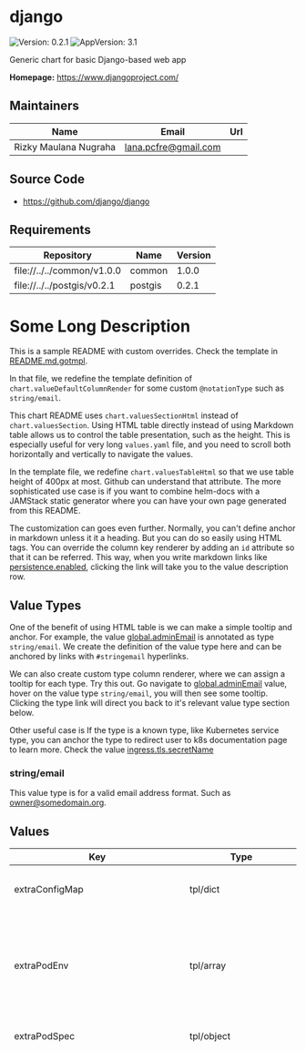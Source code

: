 # django

![Version: 0.2.1](https://img.shields.io/badge/Version-0.2.1-informational?style=flat-square) ![AppVersion: 3.1](https://img.shields.io/badge/AppVersion-3.1-informational?style=flat-square)

Generic chart for basic Django-based web app

**Homepage:** <https://www.djangoproject.com/>

## Maintainers

| Name | Email | Url |
| ---- | ------ | --- |
| Rizky Maulana Nugraha | lana.pcfre@gmail.com |  |

## Source Code

* <https://github.com/django/django>

## Requirements

| Repository | Name | Version |
|------------|------|---------|
| file://../../common/v1.0.0 | common | 1.0.0 |
| file://../../postgis/v0.2.1 | postgis | 0.2.1 |

# Some Long Description

This is a sample README with custom overrides.
Check the template in [README.md.gotmpl](README.md.gotmpl).

In that file, we redefine the template definition of `chart.valueDefaultColumnRender`
for some custom `@notationType` such as `string/email`.

This chart README uses `chart.valuesSectionHtml` instead of `chart.valuesSection`.
Using HTML table directly instead of using Markdown table allows us to control the table
presentation, such as the height. This is especially useful for very long `values.yaml` file,
and you need to scroll both horizontally and vertically to navigate the values.

In the template file, we redefine `chart.valuesTableHtml` so that we use table height of
400px at most. Github can understand that attribute. The more sophisticated use case is if you
want to combine helm-docs with a JAMStack static generator where you can have your own page generated
from this README.

The customization can goes even further. Normally, you can't define anchor in markdown unless it it a heading. But you can do so easily using HTML tags.
You can override the column key renderer by adding an `id` attribute so that it can be referred.
This way, when you write markdown links like [persistence.enabled](#persistence--enabled), clicking the link
will take you to the value description row.

## Value Types

One of the benefit of using HTML table is we can make a simple tooltip and anchor.
For example, the value [global.adminEmail](#global--adminEmail) is annotated as type `string/email`. We create
the definition of the value type here and can be anchored by links with `#stringemail` hyperlinks.

We can also create custom type column renderer, where we can assign a tooltip for each type.
Try this out. Go navigate to [global.adminEmail](#global--adminEmail) value, hover on the value type `string/email`, you will then see
some tooltip. Clicking the type link will direct you back to it's relevant value type section below.

Other useful case is If the type is a known type, like
Kubernetes service type, you can anchor the type to redirect user to k8s documentation page to learn more.
Check the value [ingress.tls.secretName](#ingress--tls--secretName)

### string/email

This value type is for a valid email address format. Such as owner@somedomain.org.

## Values

<table height="400px" >
	<thead>
		<th>Key</th>
		<th>Type</th>
		<th>Default</th>
		<th>Description</th>
	</thead>
	<tbody>
		<tr>
			<td id="extraConfigMap">extraConfigMap</td>
			<td>
tpl/dict
</td>
			<td><pre lang="tpl">
extraConfigMap: |
 
</pre>
</td>
			<td>Define this for extra config map to be included in django-shared-config</td>
		</tr>
		<tr>
			<td id="extraPodEnv">extraPodEnv</td>
			<td>
tpl/array
</td>
			<td><pre lang="tpl">
extraPodEnv: |
  - name: DJANGO_SETTINGS_MODULE
    value: "django.settings"
  - name: DEBUG
    value: {{ .Values.global.debug | quote }}
  - name: ROOT_URLCONF
    value: {{ .Values.global.rootURLConf | quote }}
  - name: MAIN_APP_NAME
    value: {{ .Values.global.mainAppName | quote }}
 
</pre>
</td>
			<td>Define this for extra Django environment variables</td>
		</tr>
		<tr>
			<td id="extraPodSpec">extraPodSpec</td>
			<td>
tpl/object
</td>
			<td><pre lang="tpl">
extraPodSpec: |
 
</pre>
</td>
			<td>This will be evaluated as pod spec</td>
		</tr>
		<tr>
			<td id="extraSecret">extraSecret</td>
			<td>
tpl/dict
</td>
			<td><pre lang="tpl">
extraSecret: |
 
</pre>
</td>
			<td>Define this for extra secrets to be included in django-shared-secret secret</td>
		</tr>
		<tr>
			<td id="extraVolume">extraVolume</td>
			<td>
tpl/array
</td>
			<td><pre lang="tpl">
extraVolume: |
 
</pre>
</td>
			<td>Define this for extra volume (in pair with extraVolumeMounts)</td>
		</tr>
		<tr>
			<td id="extraVolumeMounts">extraVolumeMounts</td>
			<td>
tpl/array
</td>
			<td><pre lang="tpl">
extraVolumeMounts: |
 
</pre>
</td>
			<td>Define this for extra volume mounts in the pod</td>
		</tr>
		<tr>
			<td id="global">global</td>
			<td>
object
</td>
			<td><pre lang="json">
{
  "adminEmail": "admin@localhost",
  "adminPassword": {
    "value": null,
    "valueFrom": {
      "secretKeyRef": {
        "key": "admin-password",
        "name": null
      }
    }
  },
  "adminUser": "admin",
  "databaseHost": "postgis",
  "databaseName": "django",
  "databasePassword": {
    "value": null,
    "valueFrom": {
      "secretKeyRef": {
        "key": "database-password",
        "name": null
      }
    }
  },
  "databasePort": 5432,
  "databaseUsername": "django_db_user",
  "debug": "False",
  "djangoArgs": "[\"uwsgi\",\"--chdir=${REPO_ROOT}\",\"--module=${MAIN_APP_NAME}.wsgi\",\"--socket=:8000\",\"--http=0.0.0.0:8080\",\"--processes=5\",\"--buffer-size=8192\"]\n",
  "djangoCommand": "[\"/opt/django/scripts/docker-entrypoint.sh\"]\n",
  "djangoSecretKey": {
    "value": null,
    "valueFrom": {
      "secretKeyRef": {
        "key": "django-secret",
        "name": null
      }
    }
  },
  "djangoSettingsModule": "django.settings",
  "existingSecret": "",
  "mainAppName": "django",
  "mediaRoot": "/opt/django/media",
  "nameOverride": "django",
  "rootURLConf": "django.urls",
  "sharedSecretName": "django-shared-secret",
  "siteName": "django",
  "staticRoot": "/opt/django/static"
}
</pre>
</td>
			<td>This key name is used for service interconnection between subcharts and parent charts.</td>
		</tr>
		<tr>
			<td id="global--adminEmail">global.adminEmail</td>
			<td>
<a href="#stringemail" title="
This value type is for a valid email address format. Such as owner@somedomain.org.">string/email</a>
</td>
			<td><pre lang="email">
<a href="mailto:admin@localhost">"admin@localhost"</a>
</pre>
</td>
			<td>Default admin email sender</td>
		</tr>
		<tr>
			<td id="global--adminPassword--value">global.adminPassword.value</td>
			<td>
string
</td>
			<td><pre lang="json">
null
</pre>
</td>
			<td>Specify this password value. If not, it will be autogenerated everytime chart upgraded</td>
		</tr>
		<tr>
			<td id="global--adminUser">global.adminUser</td>
			<td>
string
</td>
			<td><pre lang="json">
"admin"
</pre>
</td>
			<td>Default super user admin username</td>
		</tr>
		<tr>
			<td id="global--databaseHost">global.databaseHost</td>
			<td>
string
</td>
			<td><pre lang="json">
"postgis"
</pre>
</td>
			<td>Django database host location. By default this chart can generate standard postgres chart. So you can leave it as default. If you use external backend,  you must provide the value</td>
		</tr>
		<tr>
			<td id="global--databaseName">global.databaseName</td>
			<td>
string
</td>
			<td><pre lang="json">
"django"
</pre>
</td>
			<td>Django database name</td>
		</tr>
		<tr>
			<td id="global--databasePassword--value">global.databasePassword.value</td>
			<td>
string
</td>
			<td><pre lang="json">
null
</pre>
</td>
			<td>Specify this password value. If not, it will be autogenerated everytime chart upgraded. If you use external backend, you must provide the value</td>
		</tr>
		<tr>
			<td id="global--databasePort">global.databasePort</td>
			<td>
int
</td>
			<td><pre lang="json">
5432
</pre>
</td>
			<td>Django database port. By default this chart can generate standard postgres chart. So you can leave it as default. If you use external backend,  you must provide the value</td>
		</tr>
		<tr>
			<td id="global--databaseUsername">global.databaseUsername</td>
			<td>
string
</td>
			<td><pre lang="json">
"django_db_user"
</pre>
</td>
			<td>Database username backend to connect to. If you use external backend, provide the value</td>
		</tr>
		<tr>
			<td id="global--debug">global.debug</td>
			<td>
string
</td>
			<td><pre lang="json">
"False"
</pre>
</td>
			<td>Python boolean literal, this will correspond to `DEBUG` environment variable inside the Django container. Useful as a debug switch.</td>
		</tr>
		<tr>
			<td id="global--djangoArgs">global.djangoArgs</td>
			<td>
tpl/array
</td>
			<td><pre lang="tpl">
global.djangoArgs: |
  ["uwsgi","--chdir=${REPO_ROOT}","--module=${MAIN_APP_NAME}.wsgi","--socket=:8000","--http=0.0.0.0:8080","--processes=5","--buffer-size=8192"]
 
</pre>
</td>
			<td>The django command args to be passed to entrypoint command</td>
		</tr>
		<tr>
			<td id="global--djangoCommand">global.djangoCommand</td>
			<td>
tpl/array
</td>
			<td><pre lang="tpl">
global.djangoCommand: |
  ["/opt/django/scripts/docker-entrypoint.sh"]
 
</pre>
</td>
			<td>The django entrypoint command to execute</td>
		</tr>
		<tr>
			<td id="global--djangoSecretKey--value">global.djangoSecretKey.value</td>
			<td>
string
</td>
			<td><pre lang="json">
null
</pre>
</td>
			<td>Specify this Django Secret string value. If not, it will be autogenerated everytime chart upgraded</td>
		</tr>
		<tr>
			<td id="global--djangoSettingsModule">global.djangoSettingsModule</td>
			<td>
string
</td>
			<td><pre lang="json">
"django.settings"
</pre>
</td>
			<td>Django settings module to be used</td>
		</tr>
		<tr>
			<td id="global--existingSecret">global.existingSecret</td>
			<td>
tpl/string
</td>
			<td><pre lang="tpl">
global.existingSecret: |
 
</pre>
</td>
			<td>Name of existing secret</td>
		</tr>
		<tr>
			<td id="global--mainAppName">global.mainAppName</td>
			<td>
string
</td>
			<td><pre lang="json">
"django"
</pre>
</td>
			<td>The main app name to execute. Affects which settings, wsgi, and rootURL to use.</td>
		</tr>
		<tr>
			<td id="global--mediaRoot">global.mediaRoot</td>
			<td>
path
</td>
			<td><pre lang="json">
"/opt/django/media"
</pre>
</td>
			<td>Location to the media directory</td>
		</tr>
		<tr>
			<td id="global--rootURLConf">global.rootURLConf</td>
			<td>
string
</td>
			<td><pre lang="json">
"django.urls"
</pre>
</td>
			<td>Django root URL conf to be used</td>
		</tr>
		<tr>
			<td id="global--sharedSecretName">global.sharedSecretName</td>
			<td>
string
</td>
			<td><pre lang="json">
"django-shared-secret"
</pre>
</td>
			<td>Name of shared secret store that will be generated</td>
		</tr>
		<tr>
			<td id="global--staticRoot">global.staticRoot</td>
			<td>
path
</td>
			<td><pre lang="json">
"/opt/django/static"
</pre>
</td>
			<td>Location to the static directory</td>
		</tr>
		<tr>
			<td id="image">image</td>
			<td>
object
</td>
			<td><pre lang="json">
{
  "pullPolicy": "IfNotPresent",
  "registry": "docker.io",
  "repository": "lucernae/django-sample",
  "tag": "3.1"
}
</pre>
</td>
			<td>Image map</td>
		</tr>
		<tr>
			<td id="image--pullPolicy">image.pullPolicy</td>
			<td>
string
</td>
			<td><pre lang="json">
"IfNotPresent"
</pre>
</td>
			<td>Image pullPolicy</td>
		</tr>
		<tr>
			<td id="image--registry">image.registry</td>
			<td>
string
</td>
			<td><pre lang="json">
"docker.io"
</pre>
</td>
			<td>Image registry</td>
		</tr>
		<tr>
			<td id="image--repository">image.repository</td>
			<td>
string
</td>
			<td><pre lang="json">
"lucernae/django-sample"
</pre>
</td>
			<td>Image repository</td>
		</tr>
		<tr>
			<td id="image--tag">image.tag</td>
			<td>
string
</td>
			<td><pre lang="json">
"3.1"
</pre>
</td>
			<td>Image tag</td>
		</tr>
		<tr>
			<td id="ingress--annotations">ingress.annotations</td>
			<td>
dict
</td>
			<td><pre lang="json">
{}
</pre>
</td>
			<td>Custom Ingress annotations</td>
		</tr>
		<tr>
			<td id="ingress--enabled">ingress.enabled</td>
			<td>
bool
</td>
			<td><pre lang="json">
false
</pre>
</td>
			<td>Set to true to generate Ingress resource</td>
		</tr>
		<tr>
			<td id="ingress--host">ingress.host</td>
			<td>
tpl/string
</td>
			<td><pre lang="tpl">
ingress.host: |
 
</pre>
</td>
			<td>Set custom host name. (DNS name convention)</td>
		</tr>
		<tr>
			<td id="ingress--labels">ingress.labels</td>
			<td>
dict
</td>
			<td><pre lang="json">
{}
</pre>
</td>
			<td>Custom Ingress labels</td>
		</tr>
		<tr>
			<td id="ingress--tls--enabled">ingress.tls.enabled</td>
			<td>
bool
</td>
			<td><pre lang="json">
false
</pre>
</td>
			<td>Set to true to enable HTTPS</td>
		</tr>
		<tr>
			<td id="ingress--tls--secretName">ingress.tls.secretName</td>
			<td>
string
</td>
			<td><pre lang="json">
"django-tls"
</pre>
</td>
			<td>You must provide a secret name where the TLS cert is stored</td>
		</tr>
		<tr>
			<td id="persistence--mediaDir--accessModes[0]">persistence.mediaDir.accessModes[0]</td>
			<td>
string
</td>
			<td><pre lang="json">
"ReadWriteOnce"
</pre>
</td>
			<td></td>
		</tr>
		<tr>
			<td id="persistence--mediaDir--annotations">persistence.mediaDir.annotations</td>
			<td>
object
</td>
			<td><pre lang="json">
{}
</pre>
</td>
			<td></td>
		</tr>
		<tr>
			<td id="persistence--mediaDir--enabled">persistence.mediaDir.enabled</td>
			<td>
bool
</td>
			<td><pre lang="json">
true
</pre>
</td>
			<td>Allow persistence</td>
		</tr>
		<tr>
			<td id="persistence--mediaDir--existingClaim">persistence.mediaDir.existingClaim</td>
			<td>
bool
</td>
			<td><pre lang="json">
false
</pre>
</td>
			<td></td>
		</tr>
		<tr>
			<td id="persistence--mediaDir--mountPath">persistence.mediaDir.mountPath</td>
			<td>
string
</td>
			<td><pre lang="json">
"/opt/django/media"
</pre>
</td>
			<td></td>
		</tr>
		<tr>
			<td id="persistence--mediaDir--size">persistence.mediaDir.size</td>
			<td>
string
</td>
			<td><pre lang="json">
"8Gi"
</pre>
</td>
			<td></td>
		</tr>
		<tr>
			<td id="persistence--mediaDir--subPath">persistence.mediaDir.subPath</td>
			<td>
string
</td>
			<td><pre lang="json">
"media"
</pre>
</td>
			<td></td>
		</tr>
		<tr>
			<td id="persistence--staticDir--accessModes">persistence.staticDir.accessModes</td>
			<td>
<a target="_blank"
   href="https://kubernetes.io/docs/concepts/storage/persistent-volumes/#access-modes"
   >k8s/storage/persistent-volume/access-modes</a>
</td>
			<td><pre lang="yaml">
- ReadWriteOnce

</pre>
</td>
			<td>Static Dir access modes</td>
		</tr>
		<tr>
			<td id="persistence--staticDir--annotations">persistence.staticDir.annotations</td>
			<td>
object
</td>
			<td><pre lang="json">
{}
</pre>
</td>
			<td></td>
		</tr>
		<tr>
			<td id="persistence--staticDir--enabled">persistence.staticDir.enabled</td>
			<td>
bool
</td>
			<td><pre lang="json">
true
</pre>
</td>
			<td>Allow persistence</td>
		</tr>
		<tr>
			<td id="persistence--staticDir--existingClaim">persistence.staticDir.existingClaim</td>
			<td>
bool
</td>
			<td><pre lang="json">
false
</pre>
</td>
			<td></td>
		</tr>
		<tr>
			<td id="persistence--staticDir--mountPath">persistence.staticDir.mountPath</td>
			<td>
string
</td>
			<td><pre lang="json">
"/opt/django/static"
</pre>
</td>
			<td></td>
		</tr>
		<tr>
			<td id="persistence--staticDir--size">persistence.staticDir.size</td>
			<td>
string
</td>
			<td><pre lang="json">
"8Gi"
</pre>
</td>
			<td></td>
		</tr>
		<tr>
			<td id="persistence--staticDir--subPath">persistence.staticDir.subPath</td>
			<td>
string
</td>
			<td><pre lang="json">
"static"
</pre>
</td>
			<td></td>
		</tr>
		<tr>
			<td id="postgis--enabled">postgis.enabled</td>
			<td>
bool
</td>
			<td><pre lang="json">
true
</pre>
</td>
			<td>Enable postgis as database backend by default. Set to false if using different external backend.</td>
		</tr>
		<tr>
			<td id="postgis--existingSecret">postgis.existingSecret</td>
			<td>
tpl/string
</td>
			<td><pre lang="tpl">
postgis.existingSecret: |
  {{ include "common.sharedSecretName" . | quote -}}
 
</pre>
</td>
			<td>Existing secret to be used</td>
		</tr>
		<tr>
			<td id="probe">probe</td>
			<td>
tpl/object
</td>
			<td><pre lang="tpl">
probe: |
 
</pre>
</td>
			<td>Probe can be overridden</td>
		</tr>
		<tr>
			<td id="service--annotations">service.annotations</td>
			<td>
dict
</td>
			<td><pre lang="json">
{}
</pre>
</td>
			<td>Extra service annotations</td>
		</tr>
		<tr>
			<td id="service--clusterIP">service.clusterIP</td>
			<td>
string
</td>
			<td><pre lang="json">
""
</pre>
</td>
			<td>Specify `None` for headless service. Otherwise, leave them be.</td>
		</tr>
		<tr>
			<td id="service--externalIPs">service.externalIPs</td>
			<td>
tpl/array
</td>
			<td><pre lang="tpl">
service.externalIPs: |
 
</pre>
</td>
			<td>Specify for LoadBalancer service type</td>
		</tr>
		<tr>
			<td id="service--nodePort">service.nodePort</td>
			<td>
int
</td>
			<td><pre lang="json">
null
</pre>
</td>
			<td>Specify node port, for NodePort service type</td>
		</tr>
		<tr>
			<td id="service--port">service.port</td>
			<td>
int
</td>
			<td><pre lang="json">
80
</pre>
</td>
			<td>Specify service port</td>
		</tr>
		<tr>
			<td id="service--type">service.type</td>
			<td>
string
</td>
			<td><pre lang="json">
"ClusterIP"
</pre>
</td>
			<td>Define k8s service for Django.</td>
		</tr>
	</tbody>
</table>

